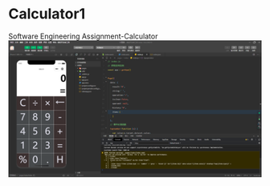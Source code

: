 # Calculator1
Software Engineering Assignment-Calculator
![计算器示例](https://github.com/832102206/Calculator1/blob/main/Calculator.png)
